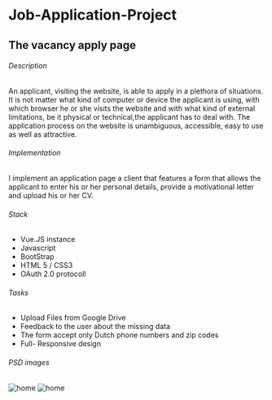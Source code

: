 # Job-Application-Project

## The vacancy apply page 

###### Description


An applicant, visiting the website, is able to apply in a plethora of situations. 
It is not matter what kind of computer or device the applicant is using, with which browser he or she visits the website 
and with what kind of external limitations, be it physical or technical,the applicant has to deal with. 
The application process on the website is unambiguous, accessible, easy to use as well as attractive. 


###### Implementation
I implement an application page a client that features a form that allows
the applicant to enter his or her personal details, provide a motivational letter and upload his or her CV. 

###### Stack
* Vue.JS instance
* Javascript
* BootStrap
* HTML 5 / CSS3
* OAuth 2.0 protocoll

###### Tasks
* Upload Files from Google Drive
* Feedback to the user about the missing data
* The form accept only Dutch phone numbers and zip codes
* Full- Responsive design

###### PSD images
![home](https://i.imgur.com/ccOPxec.png)
![home](https://i.imgur.com/xYFSorP.jpg)
